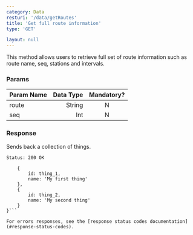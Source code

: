 ```yaml
---
category: Data
resturi: '/data/getRoutes'
title: 'Get full route information'
type: 'GET'

layout: null
---
```


This method allows users to retrieve full set of route information such as route name, seq, stations and intervals.

### Params

| Param Name        | Data Type    |  Mandatory?  |
| --------   | -----:   | :----: |
| route       | String      |   N    |
| seq        | Int      |   N    |

### Response

Sends back a collection of things.

```Status: 200 OK```
```{
    {
        id: thing_1,
        name: 'My first thing'
    },
    {
        id: thing_2,
        name: 'My second thing'
    }
}```

For errors responses, see the [response status codes documentation](#response-status-codes).
